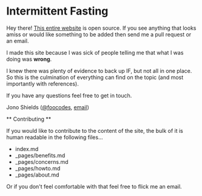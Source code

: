 # Intermittent Fasting

Hey there! [This entire website](http://intermittentfasting.pro) is open source. If you see anything that looks amiss or would like something to be added then send me a pull request or an email.

I made this site because I was sick of people telling me that what I was doing was **wrong**. 

I knew there was plenty of evidence to back up IF, but not all in one place. So this is the culmination of everything can find on the topic (and most importantly with references).

If you have any questions feel free to get in touch.

Jono Shields ([@foocodes](http://twitter.com/foocodes), [email](mailto:jonathonshields@gmail.com))

** Contributing **

If you would like to contribute to the content of the site, the bulk of it is human readable in the following files...

* index.md
* _pages/benefits.md
* _pages/concerns.md
* _pages/howto.md
* _pages/about.md

Or if you don't feel comfortable with that feel free to flick me an email.